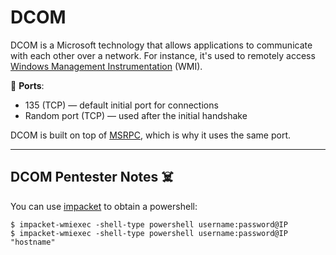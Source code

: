 # DCOM

<div class="row row-cols-lg-2"><div>

DCOM is a Microsoft technology that allows applications to communicate with each other over a network. For instance, it's used to remotely access [Windows Management Instrumentation](/operating-systems/windows/_knowledge/index.md#wmic) (WMI).

🐊️ **Ports**:

* 135 (TCP) — default initial port for connections
* Random port (TCP) — used after the initial handshake

DCOM is built on top of [MSRPC](rpc.md#rpc-smb-footprinting), which is why it uses the same port.
</div><div>
</div></div>

<hr class="sep-both">

## DCOM Pentester Notes ☠️

<div class="row row-cols-lg-2"><div>

You can use [impacket](tools/impacket.md#wmiexec) to obtain a powershell:

```shell!
$ impacket-wmiexec -shell-type powershell username:password@IP
$ impacket-wmiexec -shell-type powershell username:password@IP "hostname"
```
</div><div>
</div></div>